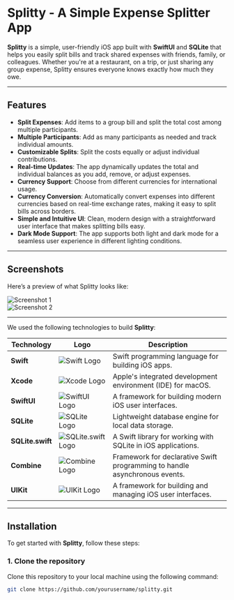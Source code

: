 # Splitty - A Simple Expense Splitter App

**Splitty** is a simple, user-friendly iOS app built with **SwiftUI** and **SQLite** that helps you easily split bills and track shared expenses with friends, family, or colleagues. Whether you're at a restaurant, on a trip, or just sharing any group expense, Splitty ensures everyone knows exactly how much they owe.

---

## Features

- **Split Expenses**: Add items to a group bill and split the total cost among multiple participants.
- **Multiple Participants**: Add as many participants as needed and track individual amounts.
- **Customizable Splits**: Split the costs equally or adjust individual contributions.
- **Real-time Updates**: The app dynamically updates the total and individual balances as you add, remove, or adjust expenses.
- **Currency Support**: Choose from different currencies for international usage.
- **Currency Conversion**: Automatically convert expenses into different currencies based on real-time exchange rates, making it easy to split bills across borders.
- **Simple and Intuitive UI**: Clean, modern design with a straightforward user interface that makes splitting bills easy.
- **Dark Mode Support**: The app supports both light and dark mode for a seamless user experience in different lighting conditions.

---

## Screenshots

Here’s a preview of what Splitty looks like:

![Screenshot 1](path-to-screenshot1.png)  
![Screenshot 2](path-to-screenshot2.png)

---


We used the following technologies to build **Splitty**:

| Technology       | Logo | Description |
|------------------|------|-------------|
| **Swift**        | ![Swift Logo](https://upload.wikimedia.org/wikipedia/commons/1/1f/Swift_logo%2C_SW.png) | Swift programming language for building iOS apps. |
| **Xcode**        | ![Xcode Logo](https://upload.wikimedia.org/wikipedia/commons/thumb/e/e0/Xcode_logo.svg/200px-Xcode_logo.svg.png) | Apple's integrated development environment (IDE) for macOS. |
| **SwiftUI**      | ![SwiftUI Logo](https://developer.apple.com/assets/elements/icons/swiftui/swiftui-128x128_2x.png) | A framework for building modern iOS user interfaces. |
| **SQLite**       | ![SQLite Logo](https://upload.wikimedia.org/wikipedia/commons/thumb/2/27/SQLite370.svg/1200px-SQLite370.svg.png) | Lightweight database engine for local data storage. |
| **SQLite.swift** | ![SQLite.swift Logo](https://avatars.githubusercontent.com/u/3254778?s=200&v=4) | A Swift library for working with SQLite in iOS applications. |
| **Combine**      | ![Combine Logo](https://developer.apple.com/assets/elements/icons/combine/combine-128x128_2x.png) | Framework for declarative Swift programming to handle asynchronous events. |
| **UIKit**        | ![UIKit Logo](https://upload.wikimedia.org/wikipedia/commons/thumb/0/01/UIKit_logo.svg/2560px-Uikit_logo.svg.png) | A framework for building and managing iOS user interfaces. |

---

## Installation

To get started with **Splitty**, follow these steps:

### 1. Clone the repository

Clone this repository to your local machine using the following command:

```bash
git clone https://github.com/yourusername/splitty.git
